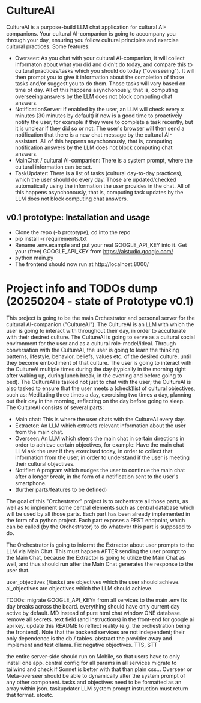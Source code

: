 # CultureAI

CultureAI is a purpose-build LLM chat application for cultural AI-companions. Your cultural AI-companion is going to accompany you through your day, ensuring you follow cultural principles and exercise cultural practices. Some features:
- Overseer: As you chat with your cultural AI-companion, it will collect informaton about what you did and didn't do today, and compare this to cultural practices/tasks which you should do today ("overseeing"). It will then prompt you to give it information about the completion of those tasks and/or suggest you to do them. Those tasks will vary based on time of day. All of this happens asynchonously, that is, computing overseeing answers by the LLM does not block computing chat answers.
- NotificationServer: If enabled by the user, an LLM will check every x minutes (30 minutes by default) if now is a good time to proactively notify the user, for example if they were to complete a task recently, but it is unclear if they did so or not. The user's browser will then send a notification that there is a new chat message by the cultural AI-assistant. All of this happens asynchonously, that is, computing notification answers by the LLM does not block computing chat answers.
- MainChat / cultural AI-companion: There is a system prompt, where the cultural information can be set.
- TaskUpdater: There is a list of tasks (cultural day-to-day practices), which the user should do every day. Those are updated/checked automatically using the information the user provides in the chat. All of this happens asynchonously, that is, computing task updates by the LLM does not block computing chat answers.


## v0.1 prototype: Installation and usage
- Clone the repo (-b prototype), cd into the repo
- pip install -r requirements.txt
- Rename .env.example and put your real GOOGLE_API_KEY into it. Get your (free) GOOGLE_API_KEY from https://aistudio.google.com/
- python main.py
- The frontend should now run at http://localhost:8000/



# Project info and TODOs dump (20250204 - state of Prototype v0.1)
This project is going to be the main Orchestrator and personal server for the cultural AI-companion ("CultureAI").
The CultureAI is an LLM with which the user is going to interact with throughout their day, in order to acculturate with their desired culture. The CultureAI is going to serve as a cultural social environment for the user and as a cultural role-model/ideal. Through conversation with the CultureAI, the user is going to learn the thinking patterns, lifestyle, behavior, beliefs, values etc. of the desired culture, until they become embodiment of that culture. The user is going to interact with the CultureAI multiple times during the day (typically in the morning right after waking up, during lunch break, in the evening and before going to bed).
The CultureAI is tasked not just to chat with the user; the CultureAI is also tasked to ensure that the user meets a (check)list of cultural objectives, such as: Meditating three times a day, exercising two times a day, planning out their day in the morning, reflecting on the day before going to sleep.
The CultureAI consists of several parts:
- Main chat: This is where the user chats with the CultureAI every day.
- Extractor: An LLM which extracts relevant information about the user from the main chat.
- Overseer: An LLM which steers the main chat in certain directions in order to achieve certain objectives, for example: Have the main chat LLM ask the user if they exercised today, in order to collect that information from the user, in order to understand if the user is meeting their cultural objectives.
- Notifier: A program which nudges the user to continue the main chat after a longer break, in the form of a notification sent to the user's smartphone.
- (further parts/features to be defined)

The goal of this "Orchestrator" project is to orchestrate all those parts, as well as to implement some central elements such as central database which will be used by all those parts. 
Each part has been already implemented in the form of a python project. Each part exposes a REST endpoint, which can be called (by the Orchestrator) to do whatever this part is supposed to do.

The Orchestrator is going to informt the Extractor about user prompts to the LLM via Main Chat. This must happen AFTER sending the user prompt to the Main Chat, because the Extractor is going to utilize the Main Chat as well, and thus should run after the Main Chat generates the response to the user that.

user_objectives (/tasks) are objectives which the user should achieve.
ai_objectives are objectives which the LLM should achieve.

TODOs:
migrate GOOGLE_API_KEY= from all services to the main .env
fix day breaks across the board. everything should have only current day active by default.
MD instead of pure html chat window
ONE database.
remove all secrets. text field (and instructions) in the front-end for google ai api key.
update this README to reflect reality (e.g. the orchestration being the frontend). Note that the backend services are not independent; their only dependence is the db / tables.
abstract the provider away and implement and test ollama.
Fix negative objectives.
TTS, STT

the entire server-side should run on Mobile, so that users have to only install one app.
central config for all params in all services
migrate to tailwind and check if Sonnet is better with that than plain css...
Overseer or Meta-overseer should be able to dynamically alter the system prompt of any other component.
tasks and objectives need to be formatted as an array within json. taskupdater LLM system prompt instruction must return that format. etcetc.
